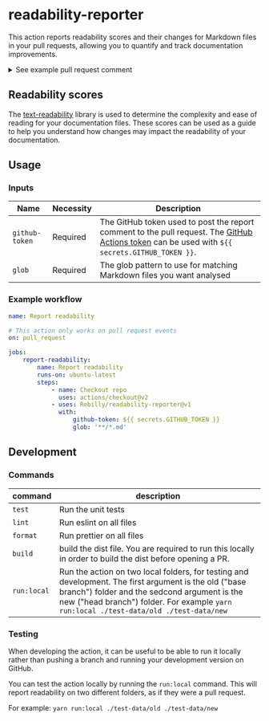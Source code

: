# readability-reporter

This action reports readability scores and their changes for Markdown files in your pull requests, allowing you to quantify and track documentation improvements.

<details>
  <summary>See example pull request comment</summary>

Readability after merging this PR:

<details>
  <summary>View Metric Targets</summary>

| Metric                 | Range                                                  | Ideal score |
| ---------------------- |--------------------------------------------------------| ----------- |
| Flesch Reading Ease    | 100 (very easy read) to 0 (extremely difficult read)   | 60          |
| Gunning Fog            | 6 (very easy read) to 17 (extremely difficult read)    | 8 or less   |
| SMOG Index             | 6 (very easy read) to 14 (extremely difficult read)    | 8 or less   |
| Auto. Read. Index      | 6 (very easy read) to 14 (extremely difficult read)    | 8 or less   |
| Coleman Liau Index     | 6 (very easy read) to 17 (extremely difficult read)    | 8 or less   |
| Linsear Write          | 0 (very easy read) to 11 (extremely difficult read)    | 8 or less   |
| Dale-Chall Readability | 4.9 (very easy read) to 9.9 (extremely difficult read) | 6.9 or less |

</details>

| Path                                 | FRE      | GF       | SMOG    | ARI     | CLI      | LWF     | DCRS     |
| ------------------------------------ | -------- | -------- | ------- | ------- | -------- | ------- | -------- |
| [README.md](# 'README.md')           | 45.15    | 10.16    | 13.4    | 21.7    | 11.77    | 15.3    | 7.42     |
| &nbsp;                               | 🔴 -9.78 | 🟢 -1.26 | 🔴 +2.2 | 🟢 -1.2 | 🔴 +1.04 | 🔴 +1.8 | 🟢 -1.21 |
| [new-feature.md](# 'new-feature.md') | 5.15     | 14.23    | 0       | 13.7    | 17.35    | 5.5     | 10.75    |
| &nbsp;                               | -        | -        | -       | -       | -        | -       | -        |

Overall average:

&nbsp; | FRE | GF | SMOG | ARI | CLI | LWF | DCRS
--- | --- | --- | --- | --- | --- | --- | ---
Average | 17.52 | 13.73 | 12.35 | 16.6 | 14.91 | 12.95 | 8.71
&nbsp; | 🔴 -37.41 | 🔴 +2.31 | 🔴 +1.15 | 🟢 -6.3 | 🔴 +4.18 | 🟢 -0.55 | 🔴 +0.08

</details>

## Readability scores

The [text-readability](https://github.com/clearnote01/readability) library is used to determine the complexity and ease of reading for your documentation files. These scores can be used as a guide to help you understand how changes may impact the readability of your documentation.

## Usage

### Inputs

| Name           | Necessity | Description                                                                                                                                                                                                                                               |
| -------------- | --------- |-----------------------------------------------------------------------------------------------------------------------------------------------------------------------------------------------------------------------------------------------------------|
| `github-token` | Required  | The GitHub token used to post the report comment to the pull request. The [GitHub Actions token](https://docs.github.com/en/actions/reference/authentication-in-a-workflow#about-the-github_token-secret) can be used with `${{ secrets.GITHUB_TOKEN }}`. |
| `glob`         | Required  | The glob pattern to use for matching Markdown files you want analysed                                                                                                                                                                                     |

### Example workflow

```yaml
name: Report readability

# This action only works on pull request events
on: pull_request

jobs:
    report-readability:
        name: Report readability
        runs-on: ubuntu-latest
        steps:
            - name: Checkout repo
              uses: actions/checkout@v2
            - uses: Rebilly/readability-reporter@v1
              with:
                  github-token: ${{ secrets.GITHUB_TOKEN }}
                  glob: '**/*.md'
```

## Development

### Commands

| command     | description                                                                                                                                                                                                                                     |
| ----------- | ----------------------------------------------------------------------------------------------------------------------------------------------------------------------------------------------------------------------------------------------- |
| `test`      | Run the unit tests                                                                                                                                                                                                                              |
| `lint`      | Run eslint on all files                                                                                                                                                                                                                         |
| `format`    | Run prettier on all files                                                                                                                                                                                                                       |
| `build`     | build the dist file. You are required to run this locally in order to build the dist before opening a PR.                                                                                                                                       |
| `run:local` | Run the action on two local folders, for testing and development. The first argument is the old ("base branch") folder and the sedcond argument is the new ("head branch") folder. For example `yarn run:local ./test-data/old ./test-data/new` |

### Testing

When developing the action, it can be useful to be able to run it locally rather than pushing a branch and running your development version on GitHub.

You can test the action locally by running the `run:local` command. This will report readability on two different folders, as if they were a pull request.

For example: `yarn run:local ./test-data/old ./test-data/new`
